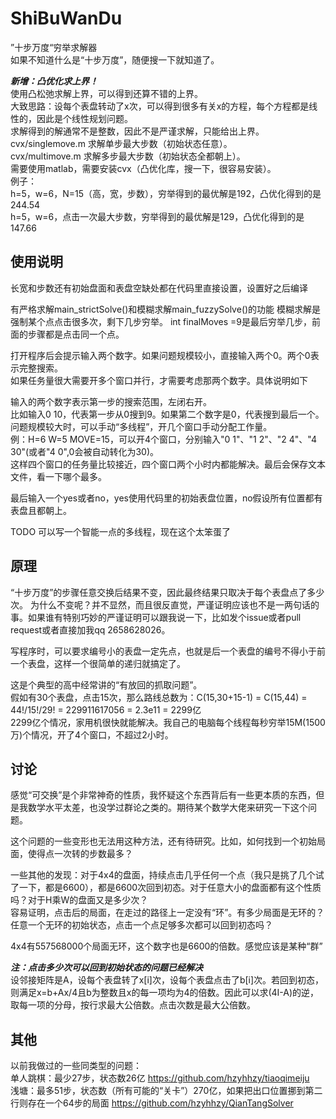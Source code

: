 # ShiBuWanDu
”十步万度“穷举求解器   
如果不知道什么是“十步万度”，随便搜一下就知道了。   

***新增：凸优化求上界！***    
使用凸松弛求解上界，可以得到还算不错的上界。   
大致思路：设每个表盘转动了x次，可以得到很多有关x的方程，每个方程都是线性的，因此是个线性规划问题。   
求解得到的解通常不是整数，因此不是严谨求解，只能给出上界。   
cvx/singlemove.m 求解单步最大步数（初始状态任意）。   
cvx/multimove.m 求解多步最大步数（初始状态全都朝上）。   
需要使用matlab，需要安装cvx（凸优化库，搜一下，很容易安装）。   
例子：   
h=5，w=6，N=15（高，宽，步数），穷举得到的最优解是192，凸优化得到的是244.54   
h=5，w=6，点击一次最大步数，穷举得到的最优解是129，凸优化得到的是147.66   
   
## 使用说明
长宽和步数还有初始盘面和表盘空缺处都在代码里直接设置，设置好之后编译   

有严格求解main_strictSolve()和模糊求解main_fuzzySolve()的功能
模糊求解是强制某个点点击很多次，剩下几步穷举。
int finalMoves =9是最后穷举几步，前面的步骤都是点击同一个点。
   
打开程序后会提示输入两个数字。如果问题规模较小，直接输入两个0。两个0表示完整搜索。   
如果任务量很大需要开多个窗口并行，才需要考虑那两个数字。具体说明如下   
   
输入的两个数字表示第一步的搜索范围，左闭右开。   
比如输入0 10，代表第一步从0搜到9。如果第二个数字是0，代表搜到最后一个。   
问题规模较大时，可以手动“多线程”，开几个窗口手动分配工作量。   
例：H=6 W=5 MOVE=15，可以开4个窗口，分别输入"0 1"、"1 2"、"2 4"、"4 30"(或者"4 0",0会被自动转化为30)。   
这样四个窗口的任务量比较接近，四个窗口两个小时内都能解决。最后会保存文本文件，看一下哪个最多。  
   
最后输入一个yes或者no，yes使用代码里的初始表盘位置，no假设所有位置都有表盘且都朝上。   
   
TODO 可以写一个智能一点的多线程，现在这个太笨蛋了   
   
## 原理
“十步万度”的步骤任意交换后结果不变，因此最终结果只取决于每个表盘点了多少次。
为什么不变呢？并不显然，而且很反直觉，严谨证明应该也不是一两句话的事。如果谁有特别巧妙的严谨证明可以跟我说一下，比如发个issue或者pull request或者直接加我qq 2658628026。   

写程序时，可以要求编号小的表盘一定先点，也就是后一个表盘的编号不得小于前一个表盘，这样一个很简单的递归就搞定了。   

这是个典型的高中经常讲的“有放回的抓取问题”。   
假如有30个表盘，点击15次，那么路线总数为：C(15,30+15-1) = C(15,44) = 44!/15!/29! = 229911617056 = 2.3e11 = 2299亿     
2299亿个情况，家用机很快就能解决。我自己的电脑每个线程每秒穷举15M(1500万)个情况，开了4个窗口，不超过2小时。   

## 讨论
感觉“可交换”是个非常神奇的性质，我怀疑这个东西背后有一些更本质的东西，但是我数学水平太差，也没学过群论之类的。期待某个数学大佬来研究一下这个问题。   
   
这个问题的一些变形也无法用这种方法，还有待研究。比如，如何找到一个初始局面，使得点一次转的步数最多？   
   
一些其他的发现：对于4x4的盘面，持续点击几乎任何一个点（我只是挑了几个试了一下，都是6600），都是6600次回到初态。对于任意大小的盘面都有这个性质吗？对于H乘W的盘面又是多少次？   
容易证明，点击后的局面，在走过的路径上一定没有“环”。有多少局面是无环的？任意一个无环的初始状态，点击一个点足够多次都可以回到初态吗？   
    
4x4有557568000个局面无环，这个数字也是6600的倍数。感觉应该是某种“群”


***注：点击多少次可以回到初始状态的问题已经解决***   
设邻接矩阵是A，设每个表盘转了x[i]次，设每个表盘点击了b[i]次。若回到初态，则满足x=b+Ax/4且b为整数且x的每一项均为4的倍数。因此可以求(4I-A)的逆，取每一项的分母，按行求最大公倍数。点击次数是最大公倍数。    
    
    
## 其他
以前我做过的一些同类型的问题：   
单人跳棋：最少27步，状态数26亿  https://github.com/hzyhhzy/tiaoqimeiju   
浅塘：最多51步，状态数（所有可能的“关卡”）270亿，如果把出口位置挪到第二行则存在一个64步的局面    https://github.com/hzyhhzy/QianTangSolver   


